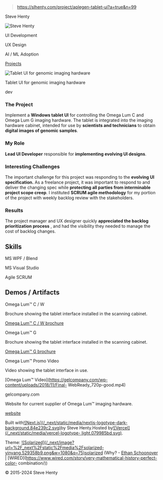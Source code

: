 > https://slhenty.com/project/aplegen-tablet-ui?a=true&n=99



Steve Henty

![Steve
Henty](/_next/image?url=%2F_next%2Fstatic%2Fmedia%2FProfile_close_square.f71e0d71.jpg&w=3840&q=75)

UI Development

UX Design

AI / ML Adoption

[Projects](/?a=true&n=99#projects)

![Tablet UI for genomic imaging
hardware](/_next/image?url=%2Fimages%2Faplegen-ui.hero.webp&w=3840&q=75)

Tablet UI for genomic imaging hardware

dev

### The Project

Implement a **Windows tablet UI** for controlling the Omega Lum C and Omega
Lum G imaging hardware. The tablet is integrated into the imaging hardware
cabinet, intended for use by **scientists and technicians** to obtain
**digital images of genomic samples**.

### My Role

**Lead UI Developer** responsible for **implementing evolving UI designs**.

### Interesting Challenges

The important challenge for this project was responding to the **evolving UI
specification.** As a freelance project, it was important to respond to and
deliver the changing spec while **protecting all parties from interminable
project scope creep**. I instituted **SCRUM agile methodology** for my portion
of the project with weekly backlog review with the stakeholders.

### Results

The project manager and UX designer quickly **appreciated the backlog
prioritization process** , and had the visibility they needed to manage the
cost of backlog changes.

## Skills

MS WPF / Blend

MS Visual Studio

Agile SCRUM

## Demos / Artifacts

Omega Lum™ C / W

Brochure showing the tablet interface installed in the scanning cabinet.

[Omega Lum™ C / W brochure](/docs/OLCW_Brochure.pdf)

Omega Lum™ G

Brochure showing the tablet interface installed in the scanning cabinet.

[Omega Lum™ G brochure](/docs/OLG_Brochure.pdf)

Omega Lum™ Promo Video

Video showing the tablet interface in use.

[Omega Lum™ Video](https://gelcompany.com/wp-content/uploads/2018/11/Final-
WebReady_720p-good.mp4)

gelcompany.com

Website for current supplier of Omega Lum™ imaging hardware.

[website](https://gelcompany.com)

Built with[![Next.js](/_next/static/media/nextjs-logotype-dark-
background.84e239c2.svg)](https://nextjs.org/)by Steve Henty.Hosted
by[![Vercel](/_next/static/media/vercel-logotype-
light.079985bd.svg)](https://vercel.com).

Theme: [![Solarized](/_next/image?url=%2F_next%2Fstatic%2Fmedia%2Fsolarized-
yinyang.529358b9.png&w=1080&q=75)solarized](https://en.wikipedia.org/wiki/Solarized)
(Why? - [Ethan Schoonover](https://ethanschoonover.com/solarized/) |
[WIRED](https://www.wired.com/story/very-mathematical-history-perfect-color-
combination/))

© 2015-2024 Steve Henty

